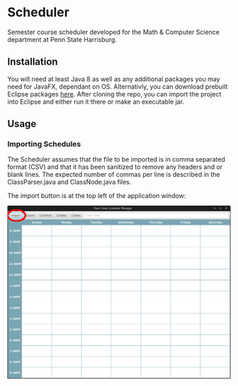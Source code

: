 # Scheduler
Semester course scheduler developed for the Math & Computer Science department at Penn State Harrisburg.  

## Installation

You will need at least Java 8 as well as any additional packages you may need for JavaFX, dependant on OS.
Alternativly, you can download prebuilt Eclipse packages [here](https://www.eclipse.org/efxclipse/install.html).
After cloning the repo, you can import the project into Eclipse and either run it there or make an executable jar.

## Usage

### Importing Schedules

The Scheduler assumes that the file to be imported is in comma separated format (CSV) and that it has been sanitized to
remove any headers and or blank lines.  The expected number of commas per line is described in the ClassParser.java and
ClassNode.java files.  

The import button is at the top left of the application window:

![alt text](https://github.com/bcerco/Scheduler/blob/master/Documentation/Images/import_sc.png)
